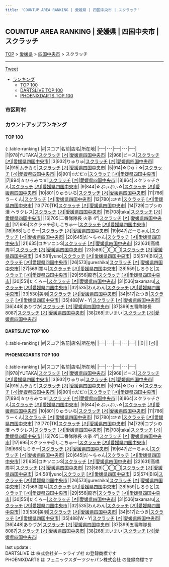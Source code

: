 ```yaml
---
title: 'COUNTUP AREA RANKING | 愛媛県 | 四国中央市 | スクラッチ'
---
```

## COUNTUP AREA RANKING | 愛媛県 | 四国中央市 | スクラッチ

[TOP](/darts/rank/) > [愛媛県](/darts/rank/愛媛県/) > [四国中央市](/darts/rank/愛媛県/四国中央市/) > スクラッチ

___

<a href="https://twitter.com/share?ref_src=twsrc%5Etfw" data-text="COUNTUP AREA RANKING | 愛媛県四国中央市スクラッチ" class="twitter-share-button" data-hashtags="DARTSLIVE,PHOENIXDARTS,darts,ダーツ" data-show-count="false">Tweet</a>

* [ランキング](#カウントアップランキング)
    * [TOP 100](#top-100)
    * [DARTSLIVE TOP 100](#dartslive-top-100)
    * [PHOENIXDARTS TOP 100](#phoenixdarts-top-100)

### 市区町村

<ul>

</ul>

### カウントアップランキング

#### TOP 100



{:.table-ranking}
|#|スコア|名前|店名|所在地|
|---|---|---|---|---|
|1|978|<span class="rank-name-pd">YUTAKA</span>|<a href="/darts/rank/shops/73147.html">スクラッチ</a> <a href="https://vs.phoenixdarts.com/jp/shop/shopDetailInfo/s_73147?s_seq=73147">[↗]</a>|<a href="/darts/rank/愛媛県/四国中央市">愛媛県四国中央市</a>|
|2|968|<span class="rank-name-pd">ピース</span>|<a href="/darts/rank/shops/73147.html">スクラッチ</a> <a href="https://vs.phoenixdarts.com/jp/shop/shopDetailInfo/s_73147?s_seq=73147">[↗]</a>|<a href="/darts/rank/愛媛県/四国中央市">愛媛県四国中央市</a>|
|3|932|<span class="rank-name-pd">りゅりゅ</span>|<a href="/darts/rank/shops/73147.html">スクラッチ</a> <a href="https://vs.phoenixdarts.com/jp/shop/shopDetailInfo/s_73147?s_seq=73147">[↗]</a>|<a href="/darts/rank/愛媛県/四国中央市">愛媛県四国中央市</a>|
|4|915|<span class="rank-name-pd">ムラカミ</span>|<a href="/darts/rank/shops/73147.html">スクラッチ</a> <a href="https://vs.phoenixdarts.com/jp/shop/shopDetailInfo/s_73147?s_seq=73147">[↗]</a>|<a href="/darts/rank/愛媛県/四国中央市">愛媛県四国中央市</a>|
|5|914|<span class="rank-name-pd">☆Ｄαｉ☆</span>|<a href="/darts/rank/shops/73147.html">スクラッチ</a> <a href="https://vs.phoenixdarts.com/jp/shop/shopDetailInfo/s_73147?s_seq=73147">[↗]</a>|<a href="/darts/rank/愛媛県/四国中央市">愛媛県四国中央市</a>|
|6|901|<span class="rank-name-pd">✩だだ✩</span>|<a href="/darts/rank/shops/73147.html">スクラッチ</a> <a href="https://vs.phoenixdarts.com/jp/shop/shopDetailInfo/s_73147?s_seq=73147">[↗]</a>|<a href="/darts/rank/愛媛県/四国中央市">愛媛県四国中央市</a>|
|7|894|<span class="rank-name-pd">☆ひろみつ☆</span>|<a href="/darts/rank/shops/73147.html">スクラッチ</a> <a href="https://vs.phoenixdarts.com/jp/shop/shopDetailInfo/s_73147?s_seq=73147">[↗]</a>|<a href="/darts/rank/愛媛県/四国中央市">愛媛県四国中央市</a>|
|8|864|<span class="rank-name-pd">スクラッチさん</span>|<a href="/darts/rank/shops/73147.html">スクラッチ</a> <a href="https://vs.phoenixdarts.com/jp/shop/shopDetailInfo/s_73147?s_seq=73147">[↗]</a>|<a href="/darts/rank/愛媛県/四国中央市">愛媛県四国中央市</a>|
|9|844|<span class="rank-name-pd">☆ぶぃぶぃ☆</span>|<a href="/darts/rank/shops/73147.html">スクラッチ</a> <a href="https://vs.phoenixdarts.com/jp/shop/shopDetailInfo/s_73147?s_seq=73147">[↗]</a>|<a href="/darts/rank/愛媛県/四国中央市">愛媛県四国中央市</a>|
|10|801|<span class="rank-name-pd">りゅういち</span>|<a href="/darts/rank/shops/73147.html">スクラッチ</a> <a href="https://vs.phoenixdarts.com/jp/shop/shopDetailInfo/s_73147?s_seq=73147">[↗]</a>|<a href="/darts/rank/愛媛県/四国中央市">愛媛県四国中央市</a>|
|11|786|<span class="rank-name-pd">うーくん</span>|<a href="/darts/rank/shops/73147.html">スクラッチ</a> <a href="https://vs.phoenixdarts.com/jp/shop/shopDetailInfo/s_73147?s_seq=73147">[↗]</a>|<a href="/darts/rank/愛媛県/四国中央市">愛媛県四国中央市</a>|
|12|780|<span class="rank-name-pd">ｺﾕｷ☆</span>|<a href="/darts/rank/shops/73147.html">スクラッチ</a> <a href="https://vs.phoenixdarts.com/jp/shop/shopDetailInfo/s_73147?s_seq=73147">[↗]</a>|<a href="/darts/rank/愛媛県/四国中央市">愛媛県四国中央市</a>|
|13|770|<span class="rank-name-pd">TK</span>|<a href="/darts/rank/shops/73147.html">スクラッチ</a> <a href="https://vs.phoenixdarts.com/jp/shop/shopDetailInfo/s_73147?s_seq=73147">[↗]</a>|<a href="/darts/rank/愛媛県/四国中央市">愛媛県四国中央市</a>|
|14|729|<span class="rank-name-pd">コブシの漢 ヘラクレス</span>|<a href="/darts/rank/shops/73147.html">スクラッチ</a> <a href="https://vs.phoenixdarts.com/jp/shop/shopDetailInfo/s_73147?s_seq=73147">[↗]</a>|<a href="/darts/rank/愛媛県/四国中央市">愛媛県四国中央市</a>|
|15|708|<span class="rank-name-pd">taka</span>|<a href="/darts/rank/shops/73147.html">スクラッチ</a> <a href="https://vs.phoenixdarts.com/jp/shop/shopDetailInfo/s_73147?s_seq=73147">[↗]</a>|<a href="/darts/rank/愛媛県/四国中央市">愛媛県四国中央市</a>|
|16|705|<span class="rank-name-pd">二番隊隊長 火拳 4²</span>|<a href="/darts/rank/shops/73147.html">スクラッチ</a> <a href="https://vs.phoenixdarts.com/jp/shop/shopDetailInfo/s_73147?s_seq=73147">[↗]</a>|<a href="/darts/rank/愛媛県/四国中央市">愛媛県四国中央市</a>|
|17|695|<span class="rank-name-pd">スクラッチ＠しこちゅ～</span>|<a href="/darts/rank/shops/73147.html">スクラッチ</a> <a href="https://vs.phoenixdarts.com/jp/shop/shopDetailInfo/s_73147?s_seq=73147">[↗]</a>|<a href="/darts/rank/愛媛県/四国中央市">愛媛県四国中央市</a>|
|18|668|<span class="rank-name-pd">もりぞー</span>|<a href="/darts/rank/shops/73147.html">スクラッチ</a> <a href="https://vs.phoenixdarts.com/jp/shop/shopDetailInfo/s_73147?s_seq=73147">[↗]</a>|<a href="/darts/rank/愛媛県/四国中央市">愛媛県四国中央市</a>|
|19|647|<span class="rank-name-pd">だーちゃん</span>|<a href="/darts/rank/shops/73147.html">スクラッチ</a> <a href="https://vs.phoenixdarts.com/jp/shop/shopDetailInfo/s_73147?s_seq=73147">[↗]</a>|<a href="/darts/rank/愛媛県/四国中央市">愛媛県四国中央市</a>|
|20|645|<span class="rank-name-pd">だ～ちゃん</span>|<a href="/darts/rank/shops/73147.html">スクラッチ</a> <a href="https://vs.phoenixdarts.com/jp/shop/shopDetailInfo/s_73147?s_seq=73147">[↗]</a>|<a href="/darts/rank/愛媛県/四国中央市">愛媛県四国中央市</a>|
|21|635|<span class="rank-name-pd">ロキソニンS</span>|<a href="/darts/rank/shops/73147.html">スクラッチ</a> <a href="https://vs.phoenixdarts.com/jp/shop/shopDetailInfo/s_73147?s_seq=73147">[↗]</a>|<a href="/darts/rank/愛媛県/四国中央市">愛媛県四国中央市</a>|
|22|631|<span class="rank-name-pd">高橋周平</span>|<a href="/darts/rank/shops/73147.html">スクラッチ</a> <a href="https://vs.phoenixdarts.com/jp/shop/shopDetailInfo/s_73147?s_seq=73147">[↗]</a>|<a href="/darts/rank/愛媛県/四国中央市">愛媛県四国中央市</a>|
|23|589|<span class="rank-name-pd">◯◯◯</span>|<a href="/darts/rank/shops/73147.html">スクラッチ</a> <a href="https://vs.phoenixdarts.com/jp/shop/shopDetailInfo/s_73147?s_seq=73147">[↗]</a>|<a href="/darts/rank/愛媛県/四国中央市">愛媛県四国中央市</a>|
|24|581|<span class="rank-name-pd">yuno</span>|<a href="/darts/rank/shops/73147.html">スクラッチ</a> <a href="https://vs.phoenixdarts.com/jp/shop/shopDetailInfo/s_73147?s_seq=73147">[↗]</a>|<a href="/darts/rank/愛媛県/四国中央市">愛媛県四国中央市</a>|
|25|574|<span class="rank-name-pd">BIG</span>|<a href="/darts/rank/shops/73147.html">スクラッチ</a> <a href="https://vs.phoenixdarts.com/jp/shop/shopDetailInfo/s_73147?s_seq=73147">[↗]</a>|<a href="/darts/rank/愛媛県/四国中央市">愛媛県四国中央市</a>|
|26|573|<span class="rank-name-pd">gureshika</span>|<a href="/darts/rank/shops/73147.html">スクラッチ</a> <a href="https://vs.phoenixdarts.com/jp/shop/shopDetailInfo/s_73147?s_seq=73147">[↗]</a>|<a href="/darts/rank/愛媛県/四国中央市">愛媛県四国中央市</a>|
|27|569|<span class="rank-name-pd">寛斗</span>|<a href="/darts/rank/shops/73147.html">スクラッチ</a> <a href="https://vs.phoenixdarts.com/jp/shop/shopDetailInfo/s_73147?s_seq=73147">[↗]</a>|<a href="/darts/rank/愛媛県/四国中央市">愛媛県四国中央市</a>|
|28|559|<span class="rank-name-pd">しろうと</span>|<a href="/darts/rank/shops/73147.html">スクラッチ</a> <a href="https://vs.phoenixdarts.com/jp/shop/shopDetailInfo/s_73147?s_seq=73147">[↗]</a>|<a href="/darts/rank/愛媛県/四国中央市">愛媛県四国中央市</a>|
|29|556|<span class="rank-name-pd">龍壱</span>|<a href="/darts/rank/shops/73147.html">スクラッチ</a> <a href="https://vs.phoenixdarts.com/jp/shop/shopDetailInfo/s_73147?s_seq=73147">[↗]</a>|<a href="/darts/rank/愛媛県/四国中央市">愛媛県四国中央市</a>|
|30|551|<span class="rank-name-pd">たくろー</span>|<a href="/darts/rank/shops/73147.html">スクラッチ</a> <a href="https://vs.phoenixdarts.com/jp/shop/shopDetailInfo/s_73147?s_seq=73147">[↗]</a>|<a href="/darts/rank/愛媛県/四国中央市">愛媛県四国中央市</a>|
|31|536|<span class="rank-name-pd">takamaru</span>|<a href="/darts/rank/shops/73147.html">スクラッチ</a> <a href="https://vs.phoenixdarts.com/jp/shop/shopDetailInfo/s_73147?s_seq=73147">[↗]</a>|<a href="/darts/rank/愛媛県/四国中央市">愛媛県四国中央市</a>|
|32|535|<span class="rank-name-pd">わんわん</span>|<a href="/darts/rank/shops/73147.html">スクラッチ</a> <a href="https://vs.phoenixdarts.com/jp/shop/shopDetailInfo/s_73147?s_seq=73147">[↗]</a>|<a href="/darts/rank/愛媛県/四国中央市">愛媛県四国中央市</a>|
|33|530|<span class="rank-name-pd">美羽</span>|<a href="/darts/rank/shops/73147.html">スクラッチ</a> <a href="https://vs.phoenixdarts.com/jp/shop/shopDetailInfo/s_73147?s_seq=73147">[↗]</a>|<a href="/darts/rank/愛媛県/四国中央市">愛媛県四国中央市</a>|
|34|517|<span class="rank-name-pd">たつき</span>|<a href="/darts/rank/shops/73147.html">スクラッチ</a> <a href="https://vs.phoenixdarts.com/jp/shop/shopDetailInfo/s_73147?s_seq=73147">[↗]</a>|<a href="/darts/rank/愛媛県/四国中央市">愛媛県四国中央市</a>|
|35|488|<span class="rank-name-pd">W・Y</span>|<a href="/darts/rank/shops/73147.html">スクラッチ</a> <a href="https://vs.phoenixdarts.com/jp/shop/shopDetailInfo/s_73147?s_seq=73147">[↗]</a>|<a href="/darts/rank/愛媛県/四国中央市">愛媛県四国中央市</a>|
|36|448|<span class="rank-name-pd">ありづか</span>|<a href="/darts/rank/shops/73147.html">スクラッチ</a> <a href="https://vs.phoenixdarts.com/jp/shop/shopDetailInfo/s_73147?s_seq=73147">[↗]</a>|<a href="/darts/rank/愛媛県/四国中央市">愛媛県四国中央市</a>|
|37|399|<span class="rank-name-pd">五番隊隊長8087</span>|<a href="/darts/rank/shops/73147.html">スクラッチ</a> <a href="https://vs.phoenixdarts.com/jp/shop/shopDetailInfo/s_73147?s_seq=73147">[↗]</a>|<a href="/darts/rank/愛媛県/四国中央市">愛媛県四国中央市</a>|
|38|268|<span class="rank-name-pd">まいまい</span>|<a href="/darts/rank/shops/73147.html">スクラッチ</a> <a href="https://vs.phoenixdarts.com/jp/shop/shopDetailInfo/s_73147?s_seq=73147">[↗]</a>|<a href="/darts/rank/愛媛県/四国中央市">愛媛県四国中央市</a>|


#### DARTSLIVE TOP 100



{:.table-ranking}
|#|スコア|名前|店名|所在地|
|---|---|---|---|---|
||0|<span class="rank-name-dl"> </span>|<a href="/darts/rank/shops/.html"></a> <a href="">[↗]</a>|<a href="/darts/rank//"></a>|


#### PHOENIXDARTS TOP 100



{:.table-ranking}
|#|スコア|名前|店名|所在地|
|---|---|---|---|---|
|1|978|<span class="rank-name-pd">YUTAKA</span>|<a href="/darts/rank/shops/73147.html">スクラッチ</a> <a href="https://vs.phoenixdarts.com/jp/shop/shopDetailInfo/s_73147?s_seq=73147">[↗]</a>|<a href="/darts/rank/愛媛県/四国中央市">愛媛県四国中央市</a>|
|2|968|<span class="rank-name-pd">ピース</span>|<a href="/darts/rank/shops/73147.html">スクラッチ</a> <a href="https://vs.phoenixdarts.com/jp/shop/shopDetailInfo/s_73147?s_seq=73147">[↗]</a>|<a href="/darts/rank/愛媛県/四国中央市">愛媛県四国中央市</a>|
|3|932|<span class="rank-name-pd">りゅりゅ</span>|<a href="/darts/rank/shops/73147.html">スクラッチ</a> <a href="https://vs.phoenixdarts.com/jp/shop/shopDetailInfo/s_73147?s_seq=73147">[↗]</a>|<a href="/darts/rank/愛媛県/四国中央市">愛媛県四国中央市</a>|
|4|915|<span class="rank-name-pd">ムラカミ</span>|<a href="/darts/rank/shops/73147.html">スクラッチ</a> <a href="https://vs.phoenixdarts.com/jp/shop/shopDetailInfo/s_73147?s_seq=73147">[↗]</a>|<a href="/darts/rank/愛媛県/四国中央市">愛媛県四国中央市</a>|
|5|914|<span class="rank-name-pd">☆Ｄαｉ☆</span>|<a href="/darts/rank/shops/73147.html">スクラッチ</a> <a href="https://vs.phoenixdarts.com/jp/shop/shopDetailInfo/s_73147?s_seq=73147">[↗]</a>|<a href="/darts/rank/愛媛県/四国中央市">愛媛県四国中央市</a>|
|6|901|<span class="rank-name-pd">✩だだ✩</span>|<a href="/darts/rank/shops/73147.html">スクラッチ</a> <a href="https://vs.phoenixdarts.com/jp/shop/shopDetailInfo/s_73147?s_seq=73147">[↗]</a>|<a href="/darts/rank/愛媛県/四国中央市">愛媛県四国中央市</a>|
|7|894|<span class="rank-name-pd">☆ひろみつ☆</span>|<a href="/darts/rank/shops/73147.html">スクラッチ</a> <a href="https://vs.phoenixdarts.com/jp/shop/shopDetailInfo/s_73147?s_seq=73147">[↗]</a>|<a href="/darts/rank/愛媛県/四国中央市">愛媛県四国中央市</a>|
|8|864|<span class="rank-name-pd">スクラッチさん</span>|<a href="/darts/rank/shops/73147.html">スクラッチ</a> <a href="https://vs.phoenixdarts.com/jp/shop/shopDetailInfo/s_73147?s_seq=73147">[↗]</a>|<a href="/darts/rank/愛媛県/四国中央市">愛媛県四国中央市</a>|
|9|844|<span class="rank-name-pd">☆ぶぃぶぃ☆</span>|<a href="/darts/rank/shops/73147.html">スクラッチ</a> <a href="https://vs.phoenixdarts.com/jp/shop/shopDetailInfo/s_73147?s_seq=73147">[↗]</a>|<a href="/darts/rank/愛媛県/四国中央市">愛媛県四国中央市</a>|
|10|801|<span class="rank-name-pd">りゅういち</span>|<a href="/darts/rank/shops/73147.html">スクラッチ</a> <a href="https://vs.phoenixdarts.com/jp/shop/shopDetailInfo/s_73147?s_seq=73147">[↗]</a>|<a href="/darts/rank/愛媛県/四国中央市">愛媛県四国中央市</a>|
|11|786|<span class="rank-name-pd">うーくん</span>|<a href="/darts/rank/shops/73147.html">スクラッチ</a> <a href="https://vs.phoenixdarts.com/jp/shop/shopDetailInfo/s_73147?s_seq=73147">[↗]</a>|<a href="/darts/rank/愛媛県/四国中央市">愛媛県四国中央市</a>|
|12|780|<span class="rank-name-pd">ｺﾕｷ☆</span>|<a href="/darts/rank/shops/73147.html">スクラッチ</a> <a href="https://vs.phoenixdarts.com/jp/shop/shopDetailInfo/s_73147?s_seq=73147">[↗]</a>|<a href="/darts/rank/愛媛県/四国中央市">愛媛県四国中央市</a>|
|13|770|<span class="rank-name-pd">TK</span>|<a href="/darts/rank/shops/73147.html">スクラッチ</a> <a href="https://vs.phoenixdarts.com/jp/shop/shopDetailInfo/s_73147?s_seq=73147">[↗]</a>|<a href="/darts/rank/愛媛県/四国中央市">愛媛県四国中央市</a>|
|14|729|<span class="rank-name-pd">コブシの漢 ヘラクレス</span>|<a href="/darts/rank/shops/73147.html">スクラッチ</a> <a href="https://vs.phoenixdarts.com/jp/shop/shopDetailInfo/s_73147?s_seq=73147">[↗]</a>|<a href="/darts/rank/愛媛県/四国中央市">愛媛県四国中央市</a>|
|15|708|<span class="rank-name-pd">taka</span>|<a href="/darts/rank/shops/73147.html">スクラッチ</a> <a href="https://vs.phoenixdarts.com/jp/shop/shopDetailInfo/s_73147?s_seq=73147">[↗]</a>|<a href="/darts/rank/愛媛県/四国中央市">愛媛県四国中央市</a>|
|16|705|<span class="rank-name-pd">二番隊隊長 火拳 4²</span>|<a href="/darts/rank/shops/73147.html">スクラッチ</a> <a href="https://vs.phoenixdarts.com/jp/shop/shopDetailInfo/s_73147?s_seq=73147">[↗]</a>|<a href="/darts/rank/愛媛県/四国中央市">愛媛県四国中央市</a>|
|17|695|<span class="rank-name-pd">スクラッチ＠しこちゅ～</span>|<a href="/darts/rank/shops/73147.html">スクラッチ</a> <a href="https://vs.phoenixdarts.com/jp/shop/shopDetailInfo/s_73147?s_seq=73147">[↗]</a>|<a href="/darts/rank/愛媛県/四国中央市">愛媛県四国中央市</a>|
|18|668|<span class="rank-name-pd">もりぞー</span>|<a href="/darts/rank/shops/73147.html">スクラッチ</a> <a href="https://vs.phoenixdarts.com/jp/shop/shopDetailInfo/s_73147?s_seq=73147">[↗]</a>|<a href="/darts/rank/愛媛県/四国中央市">愛媛県四国中央市</a>|
|19|647|<span class="rank-name-pd">だーちゃん</span>|<a href="/darts/rank/shops/73147.html">スクラッチ</a> <a href="https://vs.phoenixdarts.com/jp/shop/shopDetailInfo/s_73147?s_seq=73147">[↗]</a>|<a href="/darts/rank/愛媛県/四国中央市">愛媛県四国中央市</a>|
|20|645|<span class="rank-name-pd">だ～ちゃん</span>|<a href="/darts/rank/shops/73147.html">スクラッチ</a> <a href="https://vs.phoenixdarts.com/jp/shop/shopDetailInfo/s_73147?s_seq=73147">[↗]</a>|<a href="/darts/rank/愛媛県/四国中央市">愛媛県四国中央市</a>|
|21|635|<span class="rank-name-pd">ロキソニンS</span>|<a href="/darts/rank/shops/73147.html">スクラッチ</a> <a href="https://vs.phoenixdarts.com/jp/shop/shopDetailInfo/s_73147?s_seq=73147">[↗]</a>|<a href="/darts/rank/愛媛県/四国中央市">愛媛県四国中央市</a>|
|22|631|<span class="rank-name-pd">高橋周平</span>|<a href="/darts/rank/shops/73147.html">スクラッチ</a> <a href="https://vs.phoenixdarts.com/jp/shop/shopDetailInfo/s_73147?s_seq=73147">[↗]</a>|<a href="/darts/rank/愛媛県/四国中央市">愛媛県四国中央市</a>|
|23|589|<span class="rank-name-pd">◯◯◯</span>|<a href="/darts/rank/shops/73147.html">スクラッチ</a> <a href="https://vs.phoenixdarts.com/jp/shop/shopDetailInfo/s_73147?s_seq=73147">[↗]</a>|<a href="/darts/rank/愛媛県/四国中央市">愛媛県四国中央市</a>|
|24|581|<span class="rank-name-pd">yuno</span>|<a href="/darts/rank/shops/73147.html">スクラッチ</a> <a href="https://vs.phoenixdarts.com/jp/shop/shopDetailInfo/s_73147?s_seq=73147">[↗]</a>|<a href="/darts/rank/愛媛県/四国中央市">愛媛県四国中央市</a>|
|25|574|<span class="rank-name-pd">BIG</span>|<a href="/darts/rank/shops/73147.html">スクラッチ</a> <a href="https://vs.phoenixdarts.com/jp/shop/shopDetailInfo/s_73147?s_seq=73147">[↗]</a>|<a href="/darts/rank/愛媛県/四国中央市">愛媛県四国中央市</a>|
|26|573|<span class="rank-name-pd">gureshika</span>|<a href="/darts/rank/shops/73147.html">スクラッチ</a> <a href="https://vs.phoenixdarts.com/jp/shop/shopDetailInfo/s_73147?s_seq=73147">[↗]</a>|<a href="/darts/rank/愛媛県/四国中央市">愛媛県四国中央市</a>|
|27|569|<span class="rank-name-pd">寛斗</span>|<a href="/darts/rank/shops/73147.html">スクラッチ</a> <a href="https://vs.phoenixdarts.com/jp/shop/shopDetailInfo/s_73147?s_seq=73147">[↗]</a>|<a href="/darts/rank/愛媛県/四国中央市">愛媛県四国中央市</a>|
|28|559|<span class="rank-name-pd">しろうと</span>|<a href="/darts/rank/shops/73147.html">スクラッチ</a> <a href="https://vs.phoenixdarts.com/jp/shop/shopDetailInfo/s_73147?s_seq=73147">[↗]</a>|<a href="/darts/rank/愛媛県/四国中央市">愛媛県四国中央市</a>|
|29|556|<span class="rank-name-pd">龍壱</span>|<a href="/darts/rank/shops/73147.html">スクラッチ</a> <a href="https://vs.phoenixdarts.com/jp/shop/shopDetailInfo/s_73147?s_seq=73147">[↗]</a>|<a href="/darts/rank/愛媛県/四国中央市">愛媛県四国中央市</a>|
|30|551|<span class="rank-name-pd">たくろー</span>|<a href="/darts/rank/shops/73147.html">スクラッチ</a> <a href="https://vs.phoenixdarts.com/jp/shop/shopDetailInfo/s_73147?s_seq=73147">[↗]</a>|<a href="/darts/rank/愛媛県/四国中央市">愛媛県四国中央市</a>|
|31|536|<span class="rank-name-pd">takamaru</span>|<a href="/darts/rank/shops/73147.html">スクラッチ</a> <a href="https://vs.phoenixdarts.com/jp/shop/shopDetailInfo/s_73147?s_seq=73147">[↗]</a>|<a href="/darts/rank/愛媛県/四国中央市">愛媛県四国中央市</a>|
|32|535|<span class="rank-name-pd">わんわん</span>|<a href="/darts/rank/shops/73147.html">スクラッチ</a> <a href="https://vs.phoenixdarts.com/jp/shop/shopDetailInfo/s_73147?s_seq=73147">[↗]</a>|<a href="/darts/rank/愛媛県/四国中央市">愛媛県四国中央市</a>|
|33|530|<span class="rank-name-pd">美羽</span>|<a href="/darts/rank/shops/73147.html">スクラッチ</a> <a href="https://vs.phoenixdarts.com/jp/shop/shopDetailInfo/s_73147?s_seq=73147">[↗]</a>|<a href="/darts/rank/愛媛県/四国中央市">愛媛県四国中央市</a>|
|34|517|<span class="rank-name-pd">たつき</span>|<a href="/darts/rank/shops/73147.html">スクラッチ</a> <a href="https://vs.phoenixdarts.com/jp/shop/shopDetailInfo/s_73147?s_seq=73147">[↗]</a>|<a href="/darts/rank/愛媛県/四国中央市">愛媛県四国中央市</a>|
|35|488|<span class="rank-name-pd">W・Y</span>|<a href="/darts/rank/shops/73147.html">スクラッチ</a> <a href="https://vs.phoenixdarts.com/jp/shop/shopDetailInfo/s_73147?s_seq=73147">[↗]</a>|<a href="/darts/rank/愛媛県/四国中央市">愛媛県四国中央市</a>|
|36|448|<span class="rank-name-pd">ありづか</span>|<a href="/darts/rank/shops/73147.html">スクラッチ</a> <a href="https://vs.phoenixdarts.com/jp/shop/shopDetailInfo/s_73147?s_seq=73147">[↗]</a>|<a href="/darts/rank/愛媛県/四国中央市">愛媛県四国中央市</a>|
|37|399|<span class="rank-name-pd">五番隊隊長8087</span>|<a href="/darts/rank/shops/73147.html">スクラッチ</a> <a href="https://vs.phoenixdarts.com/jp/shop/shopDetailInfo/s_73147?s_seq=73147">[↗]</a>|<a href="/darts/rank/愛媛県/四国中央市">愛媛県四国中央市</a>|
|38|268|<span class="rank-name-pd">まいまい</span>|<a href="/darts/rank/shops/73147.html">スクラッチ</a> <a href="https://vs.phoenixdarts.com/jp/shop/shopDetailInfo/s_73147?s_seq=73147">[↗]</a>|<a href="/darts/rank/愛媛県/四国中央市">愛媛県四国中央市</a>|


<div class="footer border-top border-gray-light mt-5 pt-3 text-right text-gray">
    last update : <span style="font-weight: italic" id="foot_last_modified"></span><br />
    DARTSLIVE は 株式会社ダーツライブ社 の登録商標です<br />
    PHOENIXDARTS は フェニックスダーツジャパン株式会社 の登録商標です<br />
</div>

<script src="https://cdnjs.cloudflare.com/ajax/libs/jquery.tablesorter/2.31.3/js/jquery.tablesorter.min.js" integrity="sha512-qzgd5cYSZcosqpzpn7zF2ZId8f/8CHmFKZ8j7mU4OUXTNRd5g+ZHBPsgKEwoqxCtdQvExE5LprwwPAgoicguNg==" crossorigin="anonymous" referrerpolicy="no-referrer"></script>
<link rel="stylesheet" href="https://cdnjs.cloudflare.com/ajax/libs/jquery.tablesorter/2.31.3/css/theme.default.min.css" integrity="sha512-wghhOJkjQX0Lh3NSWvNKeZ0ZpNn+SPVXX1Qyc9OCaogADktxrBiBdKGDoqVUOyhStvMBmJQ8ZdMHiR3wuEq8+w==" crossorigin="anonymous" referrerpolicy="no-referrer" />
<script>
$(function() {
    $(".table-ranking").tablesorter({sortList:[[0, 0]]});
    $("#foot_last_modified").text(formatDate(new Date(document.lastModified), 'yyyy-MM-dd HH:mm:ss'));
});
</script>

<script async src="https://platform.twitter.com/widgets.js" charset="utf-8"></script>